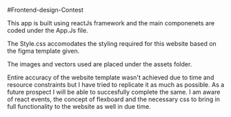 #Frontend-design-Contest

This app is built using reactJs framework and the main componenets are coded under the App.Js file. 

The Style.css accomodates the styling required for this website based on the figma template given.

The images and vectors used are placed under the assets folder.

Entire accuracy of the website template wasn't achieved due to time and resource constraints but I have tried to replicate it as much as possible. As a future prospect I will be able to succesfully complete the same. I am aware of react events, the concept of flexboard and the necessary css to bring in full functionality to the website as well in due time.
